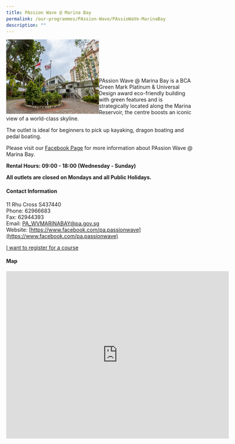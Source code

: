 ```yaml
---
title: PAssion Wave @ Marina Bay
permalink: /our-programmes/PAssion-Wave/PAssioWaVe-MarinaBay
description: ""
---
```


<img style="height:200px;width:250px"  align="left" src="/images/Programmes/PAssion%20Wave/PAssion%20Wave%20@%20Marina%20Bay.jpg"><br><br><br><br><br><br>
PAssion Wave @ Marina Bay is a BCA Green Mark Platinum & Universal Design award eco-friendly building with green features and is strategically located along the Marina Reservoir, the centre boosts an iconic view of a world-class skyline.

The outlet is ideal for beginners to pick up kayaking, dragon boating and pedal boating.

Please visit our [Facebook Page](https://www.facebook.com/pa.passionwave) for more information about PAssion Wave @ Marina Bay.

**Rental Hours: 09:00 - 18:00 (Wednesday - Sunday)**

**All outlets are closed on Mondays and all Public Holidays.**

#### Contact Information

11 Rhu Cross S437440  
Phone: 62966683  
Fax: 62944393  
Email: [PA\_WVMARINABAY@pa.gov.sg](mailto:PA_WVMARINABAY@pa.gov.sg)  
Website: [https://www.facebook.com/pa.passionwave](https://www.facebook.com/pa.passionwave)

[I want to register for a course](https://www.onepa.gov.sg/)


#### Map

<iframe src="https://www.google.com/maps/embed?pb=!1m18!1m12!1m3!1d15955.120633188268!2d103.87087963316274!3d1.307082684592331!2m3!1f0!2f0!3f0!3m2!1i1024!2i768!4f13.1!3m3!1m2!1s0x31da19acc66909d1%3A0x7d9a65a759e856fc!2sPAssion%20Wave%20%40%20Marina%20Bay!5e0!3m2!1sen!2ssg!4v1655786261046!5m2!1sen!2ssg" width="600" height="450" style="border:0;" allowfullscreen="" loading="lazy"></iframe>